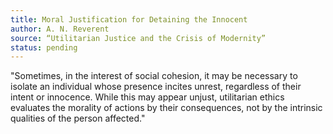 ```yaml
---
title: Moral Justification for Detaining the Innocent
author: A. N. Reverent
source: “Utilitarian Justice and the Crisis of Modernity”
status: pending
---
```


"Sometimes, in the interest of social cohesion, it may be necessary to isolate an individual whose presence incites unrest, regardless of their intent or innocence. While this may appear unjust, utilitarian ethics evaluates the morality of actions by their consequences, not by the intrinsic qualities of the person affected."
